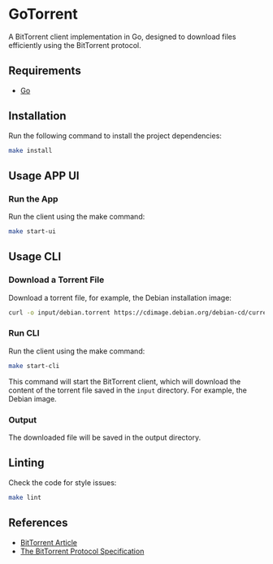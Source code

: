 # GoTorrent

A BitTorrent client implementation in Go, designed to download files efficiently using the BitTorrent protocol.

## Requirements

- [Go](https://golang.org/doc/install)

## Installation

Run the following command to install the project dependencies:

```bash
make install
```

## Usage APP UI

### Run the App

Run the client using the make command:

```bash
make start-ui
```

## Usage CLI

### Download a Torrent File

Download a torrent file, for example, the Debian installation image:

```bash
curl -o input/debian.torrent https://cdimage.debian.org/debian-cd/current/amd64/bt-cd/debian-12.5.0-amd64-netinst.iso.torrent
```
### Run CLI

Run the client using the make command:

```bash
make start-cli
```

This command will start the BitTorrent client, which will download the content of the torrent file saved in the `input` directory. For example, the Debian image.

### Output

The downloaded file will be saved in the output directory.

## Linting

Check the code for style issues:
```bash
make lint
```

## References

- [BitTorrent Article](https://blog.jse.li/posts/torrent/)
- [The BitTorrent Protocol Specification](https://www.bittorrent.org/beps/bep_0003.html)
